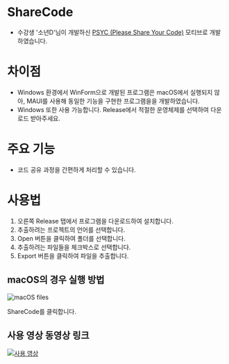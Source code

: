 # ShareCode

- 수강생 '소년D'님이 개발하신 [PSYC (Please Share Your Code)](https://github.com/junghyunhwang/PleaseShareYourCode) 모티브로 개발하였습니다.

# 차이점

- Windows 환경에서 WinForm으로 개발된 프로그램은 macOS에서 실행되지 않아, MAUI를 사용해 동일한 기능을 구현한 프로그램을을 개발하였습니다.
- Windows 또한 사용 가능합니다. Release에서 적절한 운영체제를 선택하여 다운로드 받아주세요.

# 주요 기능

- 코드 공유 과정을 간편하게 처리할 수 있습니다.

# 사용법

1. 오른쪽 Release 탭에서 프로그램을 다운로드하여 설치합니다.
2. 추출하려는 프로젝트의 언어를 선택합니다.
3. Open 버튼을 클릭하여 폴더를 선택합니다.
4. 추출하려는 파일들을 체크박스로 선택합니다.
5. Export 버튼을 클릭하여 파일을 추출합니다.

## macOS의 경우 실행 방법

![macOS files](https://private-user-images.githubusercontent.com/120005202/401065200-ba269cdf-9df5-4210-8842-f9ab53b1bbde.png?jwt=eyJhbGciOiJIUzI1NiIsInR5cCI6IkpXVCJ9.eyJpc3MiOiJnaXRodWIuY29tIiwiYXVkIjoicmF3LmdpdGh1YnVzZXJjb250ZW50LmNvbSIsImtleSI6ImtleTUiLCJleHAiOjE3MzYzMjQ4MjksIm5iZiI6MTczNjMyNDUyOSwicGF0aCI6Ii8xMjAwMDUyMDIvNDAxMDY1MjAwLWJhMjY5Y2RmLTlkZjUtNDIxMC04ODQyLWY5YWI1M2IxYmJkZS5wbmc_WC1BbXotQWxnb3JpdGhtPUFXUzQtSE1BQy1TSEEyNTYmWC1BbXotQ3JlZGVudGlhbD1BS0lBVkNPRFlMU0E1M1BRSzRaQSUyRjIwMjUwMTA4JTJGdXMtZWFzdC0xJTJGczMlMkZhd3M0X3JlcXVlc3QmWC1BbXotRGF0ZT0yMDI1MDEwOFQwODIyMDlaJlgtQW16LUV4cGlyZXM9MzAwJlgtQW16LVNpZ25hdHVyZT1mOTI4ODMzYzAyNDg0ODhmYTczMjUyYTFkYjhkNjM5Nzc0MTE4YzNhMGQ1YjY5ODFkMDY2ZmJhZjFkMTBlZDkyJlgtQW16LVNpZ25lZEhlYWRlcnM9aG9zdCJ9.F4NoMPeS2f4T72FypUTh6LzuZH79KAvLdBPM5lOIh7U)

ShareCode를 클릭합니다.

## 사용 영상 동영상 링크

[![사용 영상](https://img.youtube.com/vi/3EdAjL6HsGo/0.jpg)](https://youtu.be/3EdAjL6HsGo)
